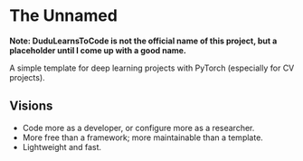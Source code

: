 # The Unnamed

**Note: DuduLearnsToCode is not the official name of this project, but a placeholder until I come up with a good name.**

A simple template for deep learning projects with PyTorch (especially for CV projects).

## Visions

+ Code more as a developer, or configure more as a researcher.
+ More free than a framework; more maintainable than a template.
+ Lightweight and fast.
